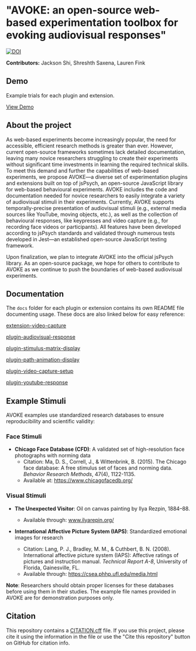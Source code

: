 # "AVOKE: an open-source web-based experimentation toolbox for evoking audiovisual responses"
[![DOI](https://zenodo.org/badge/954170154.svg)](https://doi.org/10.5281/zenodo.16581810)

**Contributors:** Jackson Shi, Shreshth Saxena, Lauren Fink

## Demo
Example trials for each plugin and extension. 

<a href="https://beatlab-mcmaster.github.io/AVOKE/">View Demo </a>

## About the project
As web-based experiments become increasingly popular, the need for accessible, efficient research methods is greater than ever. However, current open-source frameworks sometimes lack detailed documentation, leaving many novice researchers struggling to create their experiments without significant time investments in learning the required technical skills. To meet this demand and further the capabilities of web-based experiments, we propose AVOKE—a diverse set of experimentation plugins and extensions built on top of jsPsych, an open-source JavaScript library for web-based behavioural experiments. AVOKE includes the code and documentation needed for novice researchers to easily integrate a variety of audiovisual stimuli in their experiments. Currently, AVOKE supports temporally-precise presentation of audiovisual stimuli (e.g., external media sources like YouTube, moving objects, etc.), as well as the collection of behavioural responses, like keypresses and video capture (e.g., for recording face videos or participants). All features have been developed according to jsPsych standards and validated through numerous tests developed in Jest—an established open-source JavaScript testing framework.  

Upon finalization, we plan to integrate AVOKE into the official jsPsych library. As an open-source package, we hope for others to contribute to AVOKE as we continue to push the boundaries of web-based audiovisual experiments.

## Documentation
The `docs` folder for each plugin or extension contains its own README file documenting usage. These docs are also linked below for easy reference: 

<a href="https://github.com/beatlab-mcmaster/AVOKE/blob/main/extension-video-capture/docs/jspsych-video-capture.md">extension-video-capture </a>

<a href="https://github.com/beatlab-mcmaster/AVOKE/blob/main/plugin-audio-visual-response/docs/jspsych-audio-visual-response.md">plugin-audiovisual-response </a>

<a href="https://github.com/beatlab-mcmaster/AVOKE/blob/main/plugin-stimulus-matrix-display/docs/jspsych-stimulus-matrix-display.md">plugin-stimulus-matrix-display</a>

<a href="https://github.com/beatlab-mcmaster/AVOKE/blob/main/plugin-path-animation-display/docs/jspsych-path-animation-display.md">plugin-path-animation-display </a>

<a href="https://github.com/beatlab-mcmaster/AVOKE/blob/main/plugin-video-capture-setup/docs/jspsych-video-capture-setup.md">plugin-video-capture-setup </a>

<a href="https://github.com/beatlab-mcmaster/AVOKE/blob/main/plugin-youtube-response/docs/jspsych-youtube-response.md">plugin-youtube-response </a>

## Example Stimuli

AVOKE examples use standardized research databases to ensure reproducibility and scientific validity:

### Face Stimuli
- **Chicago Face Database (CFD)**: A validated set of high-resolution face photographs with norming data
  - Citation: Ma, D. S., Correll, J., & Wittenbrink, B. (2015). The Chicago face database: A free stimulus set of faces and norming data. *Behavior Research Methods*, 47(4), 1122-1135.
  - Available at: https://www.chicagofacedb.org/

### Visual Stimuli  
- **The Unexpected Visitor**: Oil on canvas painting by Ilya Rezpin, 1884–88. 
  - Available through: www.ilyarepin.org/

- **International Affective Picture System (IAPS)**: Standardized emotional images for research
  - Citation: Lang, P. J., Bradley, M. M., & Cuthbert, B. N. (2008). International affective picture system (IAPS): Affective ratings of pictures and instruction manual. *Technical Report A-8*, University of Florida, Gainesville, FL.
  - Available through: https://csea.phhp.ufl.edu/media.html

**Note**: Researchers should obtain proper licenses for these databases before using them in their studies. The example file names provided in AVOKE are for demonstration purposes only.

## Citation

This repository contains a [CITATION.cff](./CITATION.cff) file. If you use this project, please cite it using the information in the file or use the "Cite this repository" button on GitHub for citation info.
